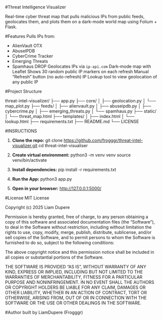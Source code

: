 #Threat Intelligence Visualizer

Real-time cyber threat map that pulls malicious IPs from public feeds, geolocates them, and plots them on a dark-mode world map using Folium + Flask.

#Features
Pulls IPs from:
 - AlienVault OTX
 - AbuseIPDB
 - CyberCrime Tracker
 - Emerging Threats
 - Spamhaus DROP 
Geolocates IPs via `ip-api.com`
Dark-mode map with Leaflet
Shows 30 random public IP markers on each refresh
Manual “Refresh” button (no auto-refresh)
IP Lookup tool to view geolocation of any public IP

#Project Structure

threat-intel-visualizer/
├── app.py
├── core/
│   ├── geolocation.py
│   └── map_plot.py
├── feeds/
│   ├── alienvault.py
│   ├── abuseipdb.py
│   ├── cybercrime.py
│   ├── emerging_threats.py
│   └── spamhaus.py
├── static/
│   └── threat_map.html
├── templates/
│   ├── index.html
│   └── lookup.html
├── requirements.txt
├── README.md
└── LICENSE

#INSRUCTIONS
1. **Clone the repo:**
git clone https://github.com/frogggr/threat-intel-visualizer.git
cd threat-intel-visualiser

2. **Create virtual environment:**
python3 -m venv venv
source venv/bin/activate

3. **Install dependencies:**
pip install -r requirements.txt

4. **Run the App:**
python3 app.py

5. **Open in your browser:**
http://127.0.0.1:5000/


#License
MIT License

Copyright (c) 2025 Liam Dupere

Permission is hereby granted, free of charge, to any person obtaining a copy
of this software and associated documentation files (the “Software”), to deal
in the Software without restriction, including without limitation the rights
to use, copy, modify, merge, publish, distribute, sublicense, and/or sell
copies of the Software, and to permit persons to whom the Software is
furnished to do so, subject to the following conditions:

The above copyright notice and this permission notice shall be included in all
copies or substantial portions of the Software.

THE SOFTWARE IS PROVIDED “AS IS”, WITHOUT WARRANTY OF ANY KIND, EXPRESS OR
IMPLIED, INCLUDING BUT NOT LIMITED TO THE WARRANTIES OF MERCHANTABILITY,
FITNESS FOR A PARTICULAR PURPOSE AND NONINFRINGEMENT. IN NO EVENT SHALL THE
AUTHORS OR COPYRIGHT HOLDERS BE LIABLE FOR ANY CLAIM, DAMAGES OR OTHER
LIABILITY, WHETHER IN AN ACTION OF CONTRACT, TORT OR OTHERWISE, ARISING FROM,
OUT OF OR IN CONNECTION WITH THE SOFTWARE OR THE USE OR OTHER DEALINGS IN THE
SOFTWARE.


#Author
built by LiamDupere (Frogggr)


